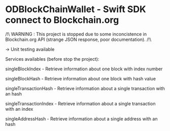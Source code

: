 ODBlockChainWallet - Swift SDK connect to Blockchain.org
==================

/!\ WARNING :  This project is stopped due to some inconcistence in Blockchain.org API (strange JSON response, poor documentation). /!\


-> Unit testing available


Services availables (before stop the project):

singleBlockIndex - Retrieve information about one block with index number

singleBlockHash - Retrieve information about one block with hash value

singleTransactionHash - Retrieve information about a single transaction with an hash

singleTransactionIndex - Retrieve information about a single transaction with an index

singleAddressHash - Retrieve information about a single address with an hash


